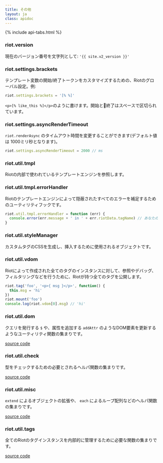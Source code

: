 ```yaml
---
title: その他
layout: ja
class: apidoc
---
```


{% include api-tabs.html %}


### <a name="version"></a> riot.version

現在のバージョン番号を文字列として: `'{{ site.v2_version }}'`

### <a name="brackets"></a> riot.settings.brackets

テンプレート変数の開始/終了トークンをカスタマイズするための、Riotのグローバル設定。例:


``` js
riot.settings.brackets = '[% %]'
```

`<p>[% like_this %]</p>`のように書けます。開始と終了はスペースで区切られています。

### <a name="asyncrendertimeout"></a> riot.settings.asyncRenderTimeout

`riot.renderAsync` のタイムアウト時間を変更することができます(デフォルト値は 1000ミリ秒となります)。

```js
riot.settings.asyncRenderTimeout = 2000 // ms
```

### <a name="util"></a> riot.util.tmpl

Riotの内部で使われているテンプレートエンジンを参照します。

### <a name="tmpl-errors"></a> riot.util.tmpl.errorHandler

Riotのテンプレートエンジンによって隠蔽されたすべてのエラーを補足するためのユーティリティフックです。

```js
riot.util.tmpl.errorHandler = function (err) {
  console.error(err.message + ' in ' + err.riotData.tagName) // あなたのエラーロジックはここに格納されています。
}
```

### <a name="util"></a> riot.util.styleManager

カスタムタグのCSSを生成し、挿入するために使用されるオブジェクトです。

### <a name="util"></a> riot.util.vdom

Riotによって作成された全てのタグのインスタンスに対して、参照やデバッグ、フィルタリングなどを行うために、Riotが持つ全てのタグを公開します。

```js
riot.tag('foo', '<p>{ msg }</p>', function() {
  this.msg = 'hi'
})
riot.mount('foo')
console.log(riot.vdom[0].msg) // 'hi'
```

### <a name="util"></a> riot.util.dom

クエリを発行する `$` や、属性を追加する `addAttr` のようなDOM要素を更新するようなユーティリティ関数の集まりです。

[source code](https://github.com/riot/riot/blob/next/lib/browser/common/util/dom.js)

### <a name="util"></a> riot.util.check

型をチェックするための必要とされるヘルパ関数の集まりです。

[source code](https://github.com/riot/riot/blob/next/lib/browser/common/util/check.js)

### <a name="util"></a> riot.util.misc

`extend` によるオブジェクトの拡張や、 `each` によるループ配列などのヘルパ関数の集まりです。

[source code](https://github.com/riot/riot/blob/next/lib/browser/common/util/misc.js)

### <a name="util"></a> riot.util.tags

全てのRiotのタグインスタンスを内部的に管理するために必要な関数の集まりです。

[source code](https://github.com/riot/riot/blob/next/lib/browser/common/util/tags.js)
